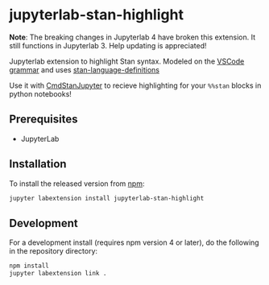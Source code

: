 # jupyterlab-stan-highlight

**Note**: The breaking changes in Jupyterlab 4 have broken this extension. It still functions in Jupyterlab 3. Help updating is appreciated!

Jupyterlab extension to highlight Stan syntax. 
Modeled on the [VSCode grammar](https://github.com/ivan-bocharov/stan-vscode) and uses 
[stan-language-definitions](https://github.com/jrnold/stan-language-definitions)

Use it with [CmdStanJupyter](https://github.com/WardBrian/CmdStanJupyter) to recieve
highlighting for your `%%stan` blocks in python notebooks!


## Prerequisites

* JupyterLab

## Installation

To install the released version from [npm](https://www.npmjs.com/package/jupyterlab-stan-highlight):

```bash
jupyter labextension install jupyterlab-stan-highlight
```

## Development

For a development install (requires npm version 4 or later), do the following in the repository directory:

```bash
npm install
jupyter labextension link .
```
